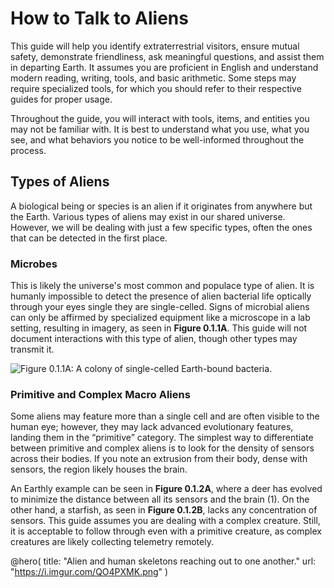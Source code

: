 # How to Talk to Aliens

This guide will help you identify extraterrestrial visitors, ensure mutual safety, demonstrate friendliness, ask meaningful questions, and assist them in departing Earth. It assumes you are proficient in English and understand modern reading, writing, tools, and basic arithmetic. Some steps may require specialized tools, for which you should refer to their respective guides for proper usage.

Throughout the guide, you will interact with tools, items, and entities you may not be familiar with. It is best to understand what you use, what you see, and what behaviors you notice to be well-informed throughout the process.

## Types of Aliens

A biological being or species is an alien if it originates from anywhere but the Earth. Various types of aliens may exist in our shared universe. However, we will be dealing with just a few specific types, often the ones that can be detected in the first place.

### Microbes

This is likely the universe's most common and populace type of alien. It is humanly impossible to detect the presence of alien bacterial life optically through your eyes single they are single-celled. Signs of microbial aliens can only be affirmed by specialized equipment like a microscope in a lab setting, resulting in imagery, as seen in **Figure 0.1.1A**. This guide will not document interactions with this type of alien, though other types may transmit it.

![**Figure 0.1.1A:** A colony of single-celled Earth-bound bacteria.](https://i.imgur.com/r0KNJyt.png)

### Primitive and Complex Macro Aliens

Some aliens may feature more than a single cell and are often visible to the human eye; however, they may lack advanced evolutionary features, landing them in the “primitive” category. The simplest way to differentiate between primitive and complex aliens is to look for the density of sensors across their bodies. If you note an extrusion from their body, dense with sensors, the region likely houses the brain.

An Earthly example can be seen in **Figure 0.1.2A**, where a deer has evolved to minimize the distance between all its sensors and the brain (1). On the other hand, a starfish, as seen in **Figure 0.1.2B**, lacks any concentration of sensors. This guide assumes you are dealing with a complex creature. Still, it is acceptable to follow through even with a primitive creature, as complex creatures are likely collecting telemetry remotely.

@hero(
title: "Alien and human skeletons reaching out to one another."
url: "https://i.imgur.com/QO4PXMK.png"
)
